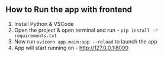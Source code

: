 How to Run the app with frontend
-----------------------------------
1. Install Python & VSCode
2. Open the project & open terminal and run - ```pip install -r requirements.txt```
3. Now run ```uvicorn app.main:app --reload``` to launch the app
4. App will start running on - http://127.0.0.1:8000